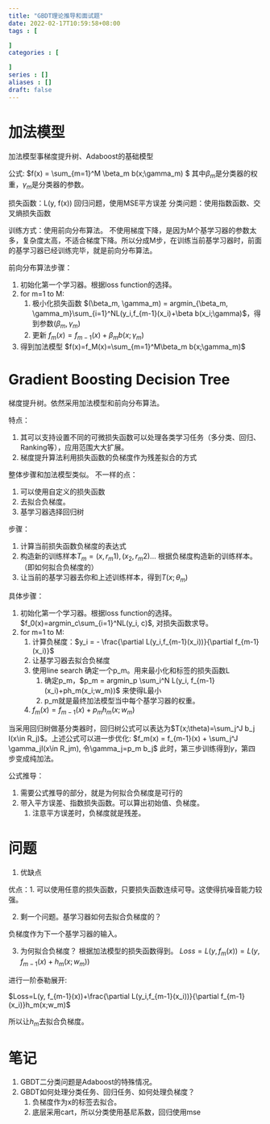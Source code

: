 ```yaml
---
title: "GBDT理论推导和面试题"
date: 2022-02-17T10:59:58+08:00
tags : [

]
categories : [

]
series : []
aliases : []
draft: false
---
```


# 加法模型

加法模型事梯度提升树、Adaboost的基础模型

公式: $f(x) = \sum_{m=1}^M \beta_m b(x;\gamma_m) $
其中$\beta_m$是分类器的权重，$\gamma_m$是分类器的参数。

损失函数：L(y, f(x))
回归问题，使用MSE平方误差
分类问题：使用指数函数、交叉熵损失函数

训练方式：使用前向分布算法。
不使用梯度下降，是因为M个基学习器的参数太多，复杂度太高，不适合梯度下降。所以分成M步，在训练当前基学习器时，前面的基学习器已经训练完毕，就是前向分布算法。

前向分布算法步骤：
1. 初始化第一个学习器。根据loss function的选择。
2. for m=1 to M:
   1. 极小化损失函数 $(\beta_m, \gamma_m) = argmin_{\beta_m, \gamma_m}\sum_{i=1}^NL(y_i,f_{m-1}(x_i)+\beta b(x_i;\gamma)$，得到参数$(\beta_m, \gamma_m)$
   2. 更新 $f_m(x)=f_{m-1}(x) + \beta_m b(x;\gamma_m)$
3. 得到加法模型 $f(x)=f_M(x)=\sum_{m=1}^M\beta_m b(x;\gamma_m)$



# Gradient Boosting Decision Tree

梯度提升树。依然采用加法模型和前向分布算法。

特点：
1. 其可以支持设置不同的可微损失函数可以处理各类学习任务（多分类、回归、Ranking等），应用范围大大扩展。
2. 梯度提升算法利用损失函数的负梯度作为残差拟合的方式

整体步骤和加法模型类似。
不一样的点：
1. 可以使用自定义的损失函数
2. 去拟合负梯度。
3. 基学习器选择回归树

步骤：
1. 计算当前损失函数负梯度的表达式
2. 构造新的训练样本$T_m={(x, r_m1), (x_2, r_m2)...}$ 根据负梯度构造新的训练样本。（即如何拟合负梯度的）
3. 让当前的基学习器去你和上述训练样本，得到$T(x;\theta_m)$


具体步骤：
1. 初始化第一个学习器。根据loss function的选择。$f_0(x)=argmin_c\sum_{i=1}^NL(y_i, c)$, 对损失函数求导。
2. for m=1 to M:
   1. 计算负梯度：$y_i = - \frac{\partial L(y_i,f_{m-1}(x_i))}{\partial f_{m-1}(x_i)}$
   2. 让基学习器去拟合负梯度
   3. 使用line search 确定一个p_m。用来最小化和标签的损失函数L
      1. 确定p_m，$p_m  = argmin_p \sum_i^N L(y_i, f_{m-1}(x_i)+ph_m(x_i;w_m))$ 来使得L最小
      2. p_m就是最终加法模型当中每个基学习器的权重。
   4. $f_m(x) = f_{m-1}(x) + p_mh_m(x; w_m)$

当采用回归树做基分类器时，回归树公式可以表达为$T(x;\theta)=\sum_j^J b_j I(x\in R_j)$。上述公式可以进一步优化:
$f_m(x) =  f_{m-1}(x) + \sum_j^J \gamma_jI(x\in R_jm), 令\gamma_j=p_m b_j$
此时，第三步训练得到$\gamma$，第四步变成纯加法。

公式推导：
1. 需要公式推导的部分，就是为何拟合负梯度是可行的
2. 带入平方误差、指数损失函数。可以算出初始值、负梯度。
   1. 注意平方误差时，负梯度就是残差。

# 问题

1. 优缺点

优点：1. 可以使用任意的损失函数，只要损失函数连续可导。这使得抗噪音能力较强。


2. 剩一个问题。基学习器如何去拟合负梯度的？

负梯度作为下一个基学习器的输入。

3. 为何拟合负梯度？
根据加法模型的损失函数得到。
$Loss=L(y, f_m(x))=L(y, f_{m-1}(x)+h_m(x;w_m))$

进行一阶泰勒展开: 

$Loss=L(y, f_{m-1}(x))+\frac{\partial L(y_i,f_{m-1}(x_i))}{\partial f_{m-1}(x_i)}h_m(x;w_m)$

所以让$h_m$去拟合负梯度。

# 笔记

1. GBDT二分类问题是Adaboost的特殊情况。
2. GBDT如何处理分类任务、回归任务、如何处理负梯度？
   1. 负梯度作为x的标签去拟合。
   2. 底层采用cart，所以分类使用基尼系数，回归使用mse
